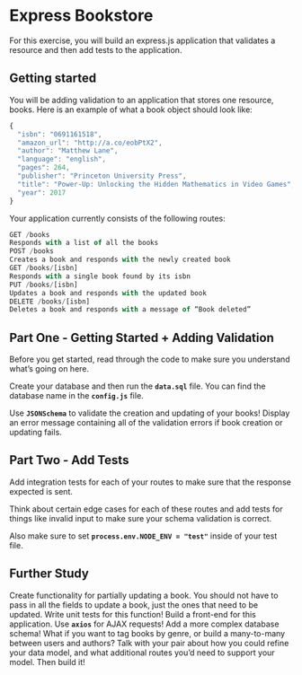 # Express Bookstore

For this exercise, you will build an express.js application that validates a resource and then add tests to the application.

## Getting started
You will be adding validation to an application that stores one resource, books. Here is an example of what a book object should look like:
```javascript
{
  "isbn": "0691161518",
  "amazon_url": "http://a.co/eobPtX2",
  "author": "Matthew Lane",
  "language": "english",
  "pages": 264,
  "publisher": "Princeton University Press",
  "title": "Power-Up: Unlocking the Hidden Mathematics in Video Games",
  "year": 2017
}
```
Your application currently consists of the following routes:
```javascript
GET /books
Responds with a list of all the books
POST /books
Creates a book and responds with the newly created book
GET /books/[isbn]
Responds with a single book found by its isbn
PUT /books/[isbn]
Updates a book and responds with the updated book
DELETE /books/[isbn]
Deletes a book and responds with a message of “Book deleted”
```
## Part One - Getting Started + Adding Validation
Before you get started, read through the code to make sure you understand what’s going on here.

Create your database and then run the **`data.sql`** file. You can find the database name in the **`config.js`** file.

Use **`JSONSchema`** to validate the creation and updating of your books! Display an error message containing all of the validation errors if book creation or updating fails.

## Part Two - Add Tests
Add integration tests for each of your routes to make sure that the response expected is sent.

Think about certain edge cases for each of these routes and add tests for things like invalid input to make sure your schema validation is correct.

Also make sure to set **`process.env.NODE_ENV = "test"`** inside of your test file.

## Further Study
Create functionality for partially updating a book. You should not have to pass in all the fields to update a book, just the ones that need to be updated. Write unit tests for this function!
Build a front-end for this application. Use **`axios`** for AJAX requests!
Add a more complex database schema! What if you want to tag books by genre, or build a many-to-many between users and authors? Talk with your pair about how you could refine your data model, and what additional routes you’d need to support your model. Then build it!